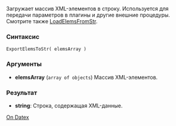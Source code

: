 Загружает массив XML-элементов в строку. Используется для передачи параметров в плагины и другие внешние процедуры. Смотрите также [LoadElemsFromStr](http://docs.datex.ru/article.htm?id=5620276905286592637).

### Синтаксис
`ExportElemsToStr( elemsArray )`

### Аргументы
- **elemsArray** (`array of objects`)
	Массив XML-элементов.

### Результат
- **string**: Строка, содержащая XML-данные.

[On Datex](http://docs.datex.ru/article.htm?id=5620276905286592638)